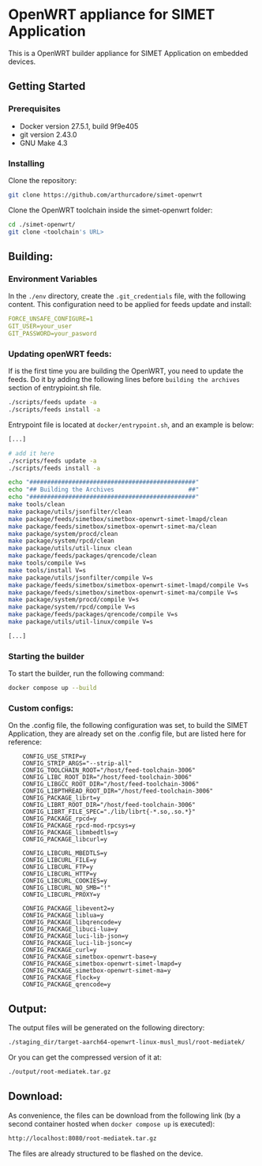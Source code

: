 # OpenWRT appliance for SIMET Application

This is a OpenWRT builder appliance for SIMET Application on embedded devices.


## Getting Started

### Prerequisites

- Docker version 27.5.1, build 9f9e405
- git version 2.43.0
- GNU Make 4.3

### Installing

Clone the repository:

```bash
git clone https://github.com/arthurcadore/simet-openwrt
```

Clone the OpenWRT toolchain inside the simet-openwrt folder:

```bash
cd ./simet-openwrt/
git clone <toolchain's URL>
```

## Building: 

### Environment Variables

In the `./env` directory, create the `.git_credentials` file, with the following content. This configuration need to be applied for feeds update and install: 

```yaml
FORCE_UNSAFE_CONFIGURE=1
GIT_USER=your_user
GIT_PASSWORD=your_pasword
```


### Updating openWRT feeds: 

If is the first time you are building the OpenWRT, you need to update the feeds. Do it by adding the following lines before `building the archives` section of entrypioint.sh file. 

```bash
./scripts/feeds update -a
./scripts/feeds install -a
```

Entrypoint file is located at `docker/entrypoint.sh`, and an example is below: 

```bash
[...]

# add it here
./scripts/feeds update -a
./scripts/feeds install -a

echo "###############################################"
echo "## Building the Archives                     ##"
echo "###############################################"
make tools/clean
make package/utils/jsonfilter/clean
make package/feeds/simetbox/simetbox-openwrt-simet-lmapd/clean
make package/feeds/simetbox/simetbox-openwrt-simet-ma/clean
make package/system/procd/clean
make package/system/rpcd/clean
make package/utils/util-linux clean
make package/feeds/packages/qrencode/clean 
make tools/compile V=s
make tools/install V=s
make package/utils/jsonfilter/compile V=s
make package/feeds/simetbox/simetbox-openwrt-simet-lmapd/compile V=s
make package/feeds/simetbox/simetbox-openwrt-simet-ma/compile V=s
make package/system/procd/compile V=s
make package/system/rpcd/compile V=s
make package/feeds/packages/qrencode/compile V=s
make package/utils/util-linux/compile V=s

[...]
```

### Starting the builder

To start the builder, run the following command:

```bash
docker compose up --build
```

### Custom configs: 

On the .config file, the following configuration was set, to build the SIMET Application, they are already set on the .config file, but are listed here for reference:
```
	CONFIG_USE_STRIP=y
	CONFIG_STRIP_ARGS="--strip-all"
	CONFIG_TOOLCHAIN_ROOT="/host/feed-toolchain-3006"
	CONFIG_LIBC_ROOT_DIR="/host/feed-toolchain-3006"
	CONFIG_LIBGCC_ROOT_DIR="/host/feed-toolchain-3006"
	CONFIG_LIBPTHREAD_ROOT_DIR="/host/feed-toolchain-3006"
	CONFIG_PACKAGE_librt=y
	CONFIG_LIBRT_ROOT_DIR="/host/feed-toolchain-3006"
	CONFIG_LIBRT_FILE_SPEC="./lib/librt{-*.so,.so.*}"
	CONFIG_PACKAGE_rpcd=y
	CONFIG_PACKAGE_rpcd-mod-rpcsys=y
	CONFIG_PACKAGE_libmbedtls=y
	CONFIG_PACKAGE_libcurl=y

	CONFIG_LIBCURL_MBEDTLS=y
	CONFIG_LIBCURL_FILE=y
	CONFIG_LIBCURL_FTP=y
	CONFIG_LIBCURL_HTTP=y
	CONFIG_LIBCURL_COOKIES=y
	CONFIG_LIBCURL_NO_SMB="!"
	CONFIG_LIBCURL_PROXY=y

	CONFIG_PACKAGE_libevent2=y
	CONFIG_PACKAGE_liblua=y
	CONFIG_PACKAGE_libqrencode=y
	CONFIG_PACKAGE_libuci-lua=y
	CONFIG_PACKAGE_luci-lib-json=y
	CONFIG_PACKAGE_luci-lib-jsonc=y
	CONFIG_PACKAGE_curl=y
	CONFIG_PACKAGE_simetbox-openwrt-base=y
	CONFIG_PACKAGE_simetbox-openwrt-simet-lmapd=y
	CONFIG_PACKAGE_simetbox-openwrt-simet-ma=y
	CONFIG_PACKAGE_flock=y
	CONFIG_PACKAGE_qrencode=y
```

## Output: 

The output files will be generated on the following directory:

```bash
./staging_dir/target-aarch64-openwrt-linux-musl_musl/root-mediatek/
```

Or you can get the compressed version of it at: 

```bash
./output/root-mediatek.tar.gz 
```

## Download: 

As convenience, the files can be download from the following link (by a second container hosted when `docker compose up` is executed):

```bash
http://localhost:8080/root-mediatek.tar.gz
```

The files are already structured to be flashed on the device. 